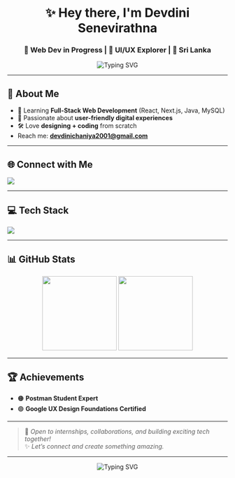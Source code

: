 <h1 align="center">✨ Hey there, I'm Devdini Senevirathna</h1>
<h3 align="center">🚀 Web Dev in Progress | 🎨 UI/UX Explorer | 📍 Sri Lanka</h3>

<p align="center">
  <img src="https://readme-typing-svg.demolab.com?font=Fira+Code&weight=500&size=22&pause=1000&center=true&vCenter=true&width=500&color=00C896&lines=Frontend+%26+Backend+Learner;UI+%2B+UX+Design+Enthusiast;Always+Building%2C+Always+Learning" alt="Typing SVG" />
</p>

---

## 🌟 About Me
- 🌱 Learning **Full-Stack Web Development** (React, Next.js, Java, MySQL)  
- 🎯 Passionate about **user-friendly digital experiences**  
- 🛠 Love **designing + coding** from scratch  
-  Reach me: **devdinichaniya2001@gmail.com**

---

## 🌐 Connect with Me
<p>
  <a href="https://www.linkedin.com/in/devdini-senevirathna-6aa772271" target="_blank">
    <img src="https://img.shields.io/badge/LinkedIn-%230077B5.svg?style=for-the-badge&logo=linkedin&logoColor=white"/>
  </a>
</p>

---

## 💻 Tech Stack
<p>
  <img src="https://skillicons.dev/icons?i=html,css,js,react,nextjs,java,mysql,git,figma,c&theme=light" />
</p>

---

## 📊 GitHub Stats
<p align="center">
  <img src="https://github-readme-stats.vercel.app/api?username=dsenevirathna&show_icons=true&theme=radical&hide_border=true&count_private=true" height="170"/>
  <img src="https://github-readme-stats.vercel.app/api/top-langs/?username=dsenevirathna&layout=compact&theme=radical&hide_border=true" height="170"/>
</p>


---

## 🏆 Achievements
- 🟠 **Postman Student Expert**  
- 🟢 **Google UX Design Foundations Certified**

---

> 💬 *Open to internships, collaborations, and building exciting tech together!*  
> ✨ *Let’s connect and create something amazing.*

---

<p align="center">
  <img src="https://readme-typing-svg.demolab.com?font=Fira+Code&weight=600&size=24&pause=1000&center=true&vCenter=true&color=00C896&width=500&lines=Thanks+for+visiting!+%F0%9F%91%8B;Keep+shining+and+coding!+%F0%9F%92%A1" alt="Typing SVG" />
</p>
